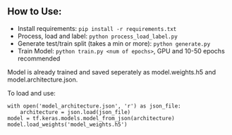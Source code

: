 ## How to Use:
- Install requirements: `pip install -r requirements.txt`
- Process, load and label: `python process_load_label.py`
- Generate test/train split (takes a min or more): `python generate.py`
- Train Model: `python train.py <num of epochs>`, GPU and 10-50 epochs recommended

Model is already trained and saved seperately as model.weights.h5 and model.architecture.json. 

To load and use: 

```
with open('model_architecture.json', 'r') as json_file:
    architecture = json.load(json_file)
model = tf.keras.models.model_from_json(architecture)
model.load_weights('model_weights.h5')
```